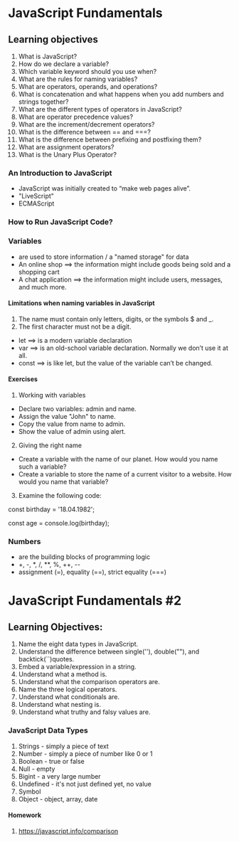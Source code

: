 # JavaScript Fundamentals

## Learning objectives

1. What is JavaScript?
2. How do we declare a variable?
3. Which variable keyword should you use when?
4. What are the rules for naming variables?
5. What are operators, operands, and operations?
6. What is concatenation and what happens when you add numbers and strings together?
7. What are the different types of operators in JavaScript?
8. What are operator precedence values?
9. What are the increment/decrement operators?
10. What is the difference between == and ===?
11. What is the difference between prefixing and postfixing them?
12. What are assignment operators?
13. What is the Unary Plus Operator?

### An Introduction to JavaScript

- JavaScript was initially created to “make web pages alive”.
- "LiveScript"
- ECMAScript

### How to Run JavaScript Code?

### Variables

- are used to store information / a "named storage" for data
- An online shop ==> the information might include goods being sold and a shopping cart
- A chat application ==> the information might include users, messages, and much more.

#### Limitations when naming variables in JavaScript

1. The name must contain only letters, digits, or the symbols $ and \_.
2. The first character must not be a digit.

- let ==> is a modern variable declaration
- var ==> is an old-school variable declaration. Normally we don’t use it at all.
- const ==> is like let, but the value of the variable can’t be changed.

#### Exercises

1. Working with variables

- Declare two variables: admin and name.
- Assign the value "John" to name.
- Copy the value from name to admin.
- Show the value of admin using alert.

2. Giving the right name

- Create a variable with the name of our planet. How would you name such a variable?
- Create a variable to store the name of a current visitor to a website. How would you name that variable?

3. Examine the following code:

const birthday = '18.04.1982';

const age = console.log(birthday);

### Numbers

- are the building blocks of programming logic
- +, -, \*, /, \*\*, %, ++, --
- assignment (=), equality (==), strict equality (===)


# JavaScript Fundamentals #2

## Learning Objectives:

1. Name the eight data types in JavaScript.
2. Understand the difference between single(''), double(""), and backtick(``)quotes.
3. Embed a variable/expression in a string.
4. Understand what a method is.
5. Understand what the comparison operators are.
6. Name the three logical operators.
7. Understand what conditionals are.
8. Understand what nesting is.
9. Understand what truthy and falsy values are.

### JavaScript Data Types

1. Strings - simply a piece of text
2. Number - simply a piece of number like 0 or 1
3. Boolean - true or false
4. Null - empty
5. Bigint - a very large number
6. Undefined - it's not just defined yet, no value
7. Symbol
8. Object - object, array, date

#### Homework
1. https://javascript.info/comparison